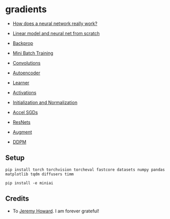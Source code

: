# gradients

- [How does a neural network really work?](https://github.com/conscioustahoe/gradients/blob/main/how-does-a-neural-net-really-work.ipynb)

- [Linear model and neural net from scratch](https://github.com/conscioustahoe/gradients/blob/main/linear-model-and-neural-net-from-scratch.ipynb)

- [Backprop](https://github.com/conscioustahoe/gradients/blob/main/backprop.ipynb)

- [Mini Batch Training](https://github.com/conscioustahoe/gradients/blob/main/minibatch-training.ipynb)

- [Convolutions](https://github.com/conscioustahoe/gradients/blob/main/convolutions_part_a.ipynb)

- [Autoencoder](https://github.com/conscioustahoe/gradients/blob/main/autoencoder.ipynb)

- [Learner](https://github.com/conscioustahoe/gradients/blob/main/learner.ipynb)

- [Activations](https://github.com/conscioustahoe/gradients/blob/main/activations.ipynb)

- [Initialization and Normalization](https://github.com/conscioustahoe/gradients/blob/main/initializing.ipynb)

- [Accel SGDs](https://github.com/conscioustahoe/gradients/blob/main/accel-sgd.ipynb)

- [ResNets](https://github.com/conscioustahoe/gradients/blob/main/resnet.ipynb)

- [Augment](https://github.com/conscioustahoe/gradients/blob/main/augment.ipynb)

- [DDPM](https://github.com/conscioustahoe/gradients/blob/main/DDPM.ipynb)

## Setup

```
pip install torch torchvision torcheval fastcore datasets numpy pandas matplotlib tqdm diffusers timm
```

```
pip install -e miniai
```


## Credits

- To [Jeremy Howard](https://x.com/jeremyphoward). I am forever grateful!
